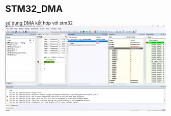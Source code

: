 # STM32_DMA
 sử dụng DMA kết hợp với stm32
![Flowchart](https://github.com/hcmusthinhcode2k2/STM32_DMA/blob/main/output.png)